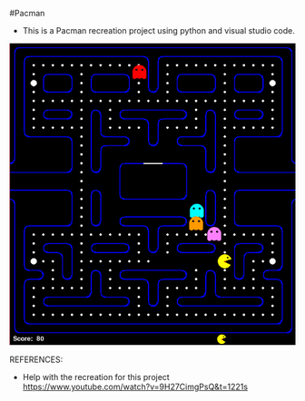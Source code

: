#Pacman 
- This is a Pacman recreation project using python and visual studio code. 

![screenshot](pythonimage.PNG)

REFERENCES:

* Help with the recreation for this project
https://www.youtube.com/watch?v=9H27CimgPsQ&t=1221s
